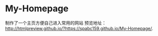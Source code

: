 # My-Homepage
制作了一个主页方便自己进入常用的网站
预览地址：
http://htmlpreview.github.io/?https://spabc159.github.io/My-Homepage/.
